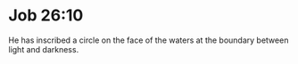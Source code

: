 # Job 26:10

He has inscribed a circle on the face of the waters at the boundary between light and darkness.
